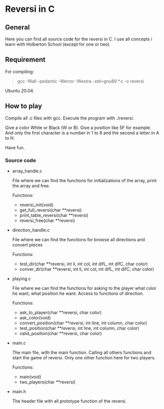 # Reversi in C

## General

Here you can find all source code for the reversi in C. I use all concepts 
i learn with Holberton School (except for one or two).

## Requirement

For compiling:

> gcc -Wall -pedantic -Werror -Wextra -std=gnu89 *.c -o reversi

Ubuntu 20.04.

## How to play

Compile all .c files with gcc. Execute the program with ./reversi.

Give a color White or Black (W or B).
Give a position like 5F for example. And only the first character is a number in 1 to 8
and the second a letter in A to H.

Have fun.

### Source code

* array_handle.c

    File where we can find the functions for initializations of the array,
    print the array and free.

    Functions:

    * reversi_init(void)
    * get_full_reversi(char **reversi)
    * print_table_reversi(char **reversi)
    * reversi_free(char **reversi)

* direction_handle.c

    File where we can find the functions for browse all directions
    and convert pieces

    Functions:

    * test_dir(char **reversi, int li, int col, int difL, int difC, char color)
    * conver_dir(char **reversi, int li, int col, int difL, int difC, char color)

* playing.c

    File where we can find the functions for asking to the player
    what color he want, what position he want. Access to functions of direction.

    Functions:

    * ask_to_player(char **reversi, char color)
    * ask_color(void)
    * convert_position(char **reversi, int line, int column, char color)
    * test_position(char **reversi, int line, int column, char color)
    * valid_position(char **reversi, char color)

* main.c

    The main file, with the main function. Calling all others functions
    and start the game of reversi. Only one other function here for
    two players.

    Functions:

    * main(void)
    * two_players(char **reversi)

* main.h

    The header file with all prototype function of the reversi.
